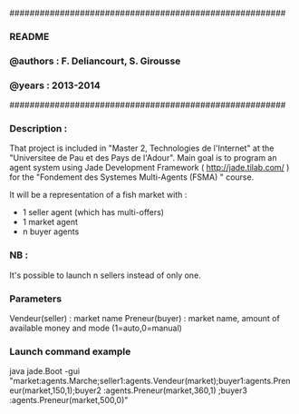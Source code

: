 #######################################################
###                   README                        ###
###                                                 ###
### @authors : F. Deliancourt, S. Girousse          ###
### @years : 2013-2014                              ###
#######################################################

### Description :
That project is included in "Master 2, Technologies de l'Internet" at the "Universitee de Pau et des Pays de l'Adour".
Main goal is to program an agent system using Jade Development Framework ( http://jade.tilab.com/ ) for the "Fondement des Systemes Multi-Agents (FSMA) " course.

It will be a representation of a fish market with :
 - 1 seller agent (which has multi-offers)
 - 1 market agent
 - n buyer agents
 
### NB :
It's possible to launch n sellers instead of only one.

### Parameters
Vendeur(seller) : market name
Preneur(buyer) : market name, amount of available money and mode (1=auto,0=manual)

### Launch command example
java jade.Boot -gui "market:agents.Marche;seller1:agents.Vendeur(market);buyer1:agents.Preneur(market,150,1);buyer2 :agents.Preneur(market,360,1) ;buyer3 :agents.Preneur(market,500,0)"
